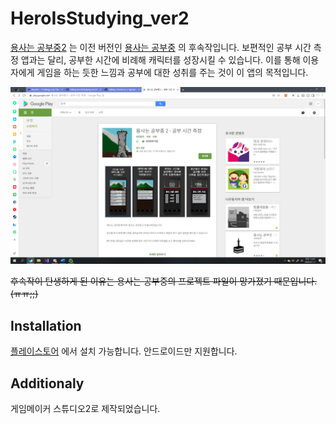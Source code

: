 # HeroIsStudying_ver2
[용사는 공부중2](https://play.google.com/store/apps/details?id=com.treenest.heroisstudying) 는 이전 버전인 [용사는 공부중](https://play.google.com/store/apps/details?id=com.tistory.treenest.heroisstudying) 의 후속작입니다. 
보편적인 공부 시간 측정 앱과는 달리, 공부한 시간에 비례해 캐릭터를 성장시킬 수 있습니다. 
이를 통해 이용자에게 게임을 하는 듯한 느낌과 공부에 대한 성취를 주는 것이 이 앱의 목적입니다.

![alt text](https://github.com/ssw03270/HeroIsStudying_ver2/blob/master/src/playstore.png)

~~후속작이 탄생하게 된 이유는 용사는 공부중의 프로젝트 파일이 망가졌기 때문입니다. (ㅠㅠ;;)~~

## Installation
[플레이스토어](https://play.google.com/store/apps/details?id=com.treenest.heroisstudying) 에서 설치 가능합니다. 
안드로이드만 지원합니다.

## Additionaly
게임메이커 스튜디오2로 제작되었습니다. 
